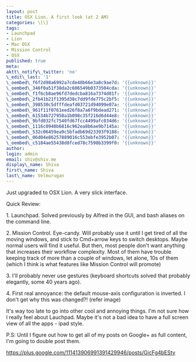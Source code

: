 ```yaml
---
layout: post
title: OSX Lion. A first look (at 2 AM)
categories: \[\]
tags:
- Launchpad
- Lion
- Mac OSX
- Mission Control
- OSX
published: true
meta:
aktt\_notify\_twitter: 'no'
\_edit\_last: '1'
\_oembed\_f6f2d98a6992a7cde48b66e3a8c9ae7d: '{{unknown}}'
\_oembed\_346f0a51f38da2c606549b0373504cda: '{{unknown}}'
\_oembed\_f1f6cb8ae96fd7dedcba816a7374d81f: '{{unknown}}'
\_oembed\_2fb41b21f1395d38c7dd9fde775c2bf5: '{{unknown}}'
\_oembed\_398530c5dfffdeafd03721d94099e07a: '{{unknown}}'
\_oembed\_961f11f0761eed26f8a7a6f9bdead271: '{{unknown}}'
\_oembed\_61534b727958a1b098c35f216d6d44e8: '{{unknown}}'
\_oembed\_9bfd032fc7540fd67fcc4499afc034d6: '{{unknown}}'
\_oembed\_1116c0940b6816c962ea8b6ae9b7145a: '{{unknown}}'
\_oembed\_532c06459ea9c5bfadb69d23393f9188: '{{unknown}}'
\_oembed\_06d04e86257889016c553ebfe3952b07: '{{unknown}}'
\_oembed\_c5184ae55438d8fced78c7598b3399f0: '{{unknown}}'
author:
login: admin
email: shiv@shiv.me
display\_name: Shiva
first\_name: Shiva
last\_name: Velmurugan
---
```


Just upgraded to OSX Lion. A very slick interface.

Quick Review:

1\. Launchpad. Solved previously by Alfred in the GUI, and bash aliases on the command line.

2\. Mission Control. Eye-candy. Will probably use it until I get tired of all the moving windows, and stick to Cmd+arrow keys to switch desktops. Maybe normal users will find it useful. But then, most people don't want anything that increases their workflow complexity. Most of them have trouble keeping track of more than a couple of windows, let alone, 10s of them (which I think is what features like Mission Control will promote)

3\. I'll probably never use gestures (keyboard shortcuts solved that probably elegantly, some 40 years ago).

4\. First real annoyance: the default mouse-axis configuration is inverted. I don't get why this was changed?! (refer image)

It's way too late to go into other cool and annoying things. I'm not sure how I really feel about Lauchpad. Maybe it's not a bad idea to have a full screen view of all the apps - ipad style.

P.S: Until I figure out how to get all of my posts on Google+ as full content, I'm going to double post them.

https://plus.google.com/111413906991391429946/posts/GicFg4bESty